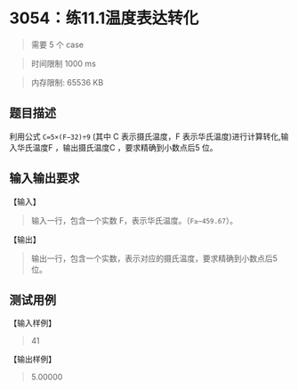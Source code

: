 # 3054：练11.1温度表达转化

> 需要 5 个 case

> 时间限制 1000 ms

> 内存限制: 65536 KB

## 题目描述

利用公式 `C=5×(F−32)÷9` (其中 C 表示摄氏温度，F 表示华氏温度)进行计算转化,输入华氏温度F ，输出摄氏温度C ，要求精确到小数点后5 位。

## 输入输出要求

【输入】

> 输入一行，包含一个实数 F，表示华氏温度。（`F≥−459.67`）。

【输出】

> 输出一行，包含一个实数，表示对应的摄氏温度，要求精确到小数点后5位。

## 测试用例

【输入样例】

> 41

【输出样例】

> 5.00000



